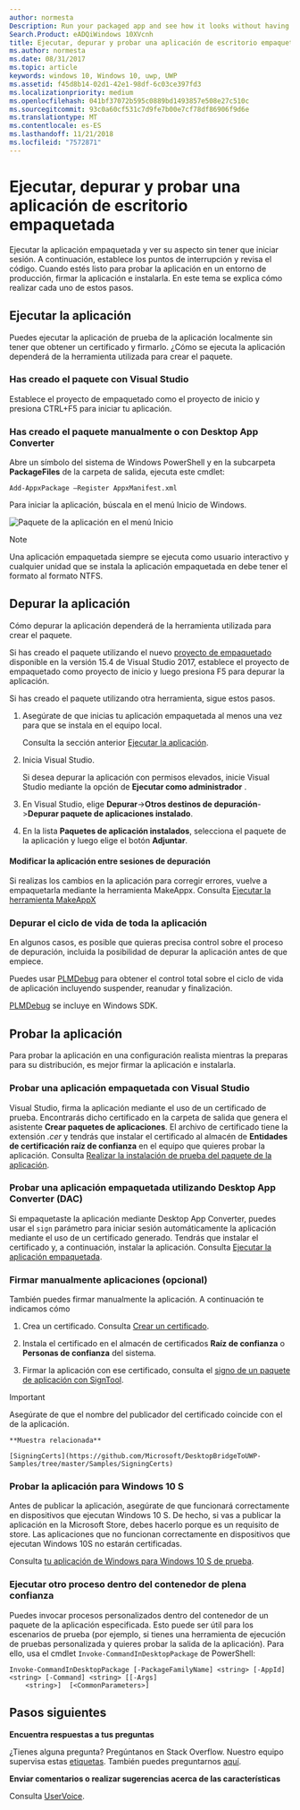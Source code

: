 ```yaml
---
author: normesta
Description: Run your packaged app and see how it looks without having to sign it. Then, set breakpoints and step through code. When you're ready to test your app in a production environment, sign your app and then install it.
Search.Product: eADQiWindows 10XVcnh
title: Ejecutar, depurar y probar una aplicación de escritorio empaquetada (Puente de dispositivo de escritorio)
ms.author: normesta
ms.date: 08/31/2017
ms.topic: article
keywords: windows 10, Windows 10, uwp, UWP
ms.assetid: f45d8b14-02d1-42e1-98df-6c03ce397fd3
ms.localizationpriority: medium
ms.openlocfilehash: 041bf37072b595c0889bd1493857e508e27c510c
ms.sourcegitcommit: 93c0a60cf531c7d9fe7b00e7cf78df86906f9d6e
ms.translationtype: MT
ms.contentlocale: es-ES
ms.lasthandoff: 11/21/2018
ms.locfileid: "7572871"
---
```

# <a name="run-debug-and-test-a-packaged-desktop-application"></a>Ejecutar, depurar y probar una aplicación de escritorio empaquetada

Ejecutar la aplicación empaquetada y ver su aspecto sin tener que iniciar sesión. A continuación, establece los puntos de interrupción y revisa el código. Cuando estés listo para probar la aplicación en un entorno de producción, firmar la aplicación e instalarla. En este tema se explica cómo realizar cada uno de estos pasos.

<a id="run-app" />

## <a name="run-your-application"></a>Ejecutar la aplicación

Puedes ejecutar la aplicación de prueba de la aplicación localmente sin tener que obtener un certificado y firmarlo. ¿Cómo se ejecuta la aplicación dependerá de la herramienta utilizada para crear el paquete.

### <a name="you-created-the-package-by-using-visual-studio"></a>Has creado el paquete con Visual Studio

Establece el proyecto de empaquetado como el proyecto de inicio y presiona CTRL+F5 para iniciar tu aplicación.

### <a name="you-created-the-package-manually-or-by-using-the-desktop-app-converter"></a>Has creado el paquete manualmente o con Desktop App Converter

Abre un símbolo del sistema de Windows PowerShell y en la subcarpeta **PackageFiles** de la carpeta de salida, ejecuta este cmdlet:

```
Add-AppxPackage –Register AppxManifest.xml
```
Para iniciar la aplicación, búscala en el menú Inicio de Windows.

![Paquete de la aplicación en el menú Inicio](images/desktop-to-uwp/converted-app-installed.png)

> [!NOTE]
> Una aplicación empaquetada siempre se ejecuta como usuario interactivo y cualquier unidad que se instala la aplicación empaquetada en debe tener el formato al formato NTFS.

## <a name="debug-your-app"></a>Depurar la aplicación

Cómo depurar la aplicación dependerá de la herramienta utilizada para crear el paquete.

Si has creado el paquete utilizando el nuevo [proyecto de empaquetado](desktop-to-uwp-packaging-dot-net.md#new-packaging-project) disponible en la versión 15.4 de Visual Studio 2017, establece el proyecto de empaquetado como proyecto de inicio y luego presiona F5 para depurar la aplicación.

Si has creado el paquete utilizando otra herramienta, sigue estos pasos.

1. Asegúrate de que inicias tu aplicación empaquetada al menos una vez para que se instala en el equipo local.

   Consulta la sección anterior [Ejecutar la aplicación](#run-app).

2. Inicia Visual Studio.

   Si desea depurar la aplicación con permisos elevados, inicie Visual Studio mediante la opción de **Ejecutar como administrador** .

3. En Visual Studio, elige **Depurar**->**Otros destinos de depuración**->**Depurar paquete de aplicaciones instalado**.

4. En la lista **Paquetes de aplicación instalados**, selecciona el paquete de la aplicación y luego elige el botón **Adjuntar**.

#### <a name="modify-your-application-in-between-debug-sessions"></a>Modificar la aplicación entre sesiones de depuración

Si realizas los cambios en la aplicación para corregir errores, vuelve a empaquetarla mediante la herramienta MakeAppx. Consulta [Ejecutar la herramienta MakeAppX](desktop-to-uwp-manual-conversion.md#make-appx)

### <a name="debug-the-entire-application-lifecycle"></a>Depurar el ciclo de vida de toda la aplicación

En algunos casos, es posible que quieras precisa control sobre el proceso de depuración, incluida la posibilidad de depurar la aplicación antes de que empiece.

Puedes usar [PLMDebug](https://msdn.microsoft.com/library/windows/hardware/jj680085(v=vs.85).aspx) para obtener el control total sobre el ciclo de vida de aplicación incluyendo suspender, reanudar y finalización.

[PLMDebug](https://msdn.microsoft.com/library/windows/hardware/jj680085(v=vs.85).aspx) se incluye en Windows SDK.

## <a name="test-your-app"></a>Probar la aplicación

Para probar la aplicación en una configuración realista mientras la preparas para su distribución, es mejor firmar la aplicación e instalarla.

### <a name="test-an-application-that-you-packaged-by-using-visual-studio"></a>Probar una aplicación empaquetada con Visual Studio

Visual Studio, firma la aplicación mediante el uso de un certificado de prueba. Encontrarás dicho certificado en la carpeta de salida que genera el asistente **Crear paquetes de aplicaciones**. El archivo de certificado tiene la extensión *.cer* y tendrás que instalar el certificado al almacén de **Entidades de certificación raíz de confianza** en el equipo que quieres probar la aplicación. Consulta [Realizar la instalación de prueba del paquete de la aplicación](../packaging/packaging-uwp-apps.md#sideload-your-app-package).

### <a name="test-an-application-that-you-packaged-by-using-the-desktop-app-converter-dac"></a>Probar una aplicación empaquetada utilizando Desktop App Converter (DAC)

Si empaquetaste la aplicación mediante Desktop App Converter, puedes usar el ``sign`` parámetro para iniciar sesión automáticamente la aplicación mediante el uso de un certificado generado. Tendrás que instalar el certificado y, a continuación, instalar la aplicación. Consulta [Ejecutar la aplicación empaquetada](desktop-to-uwp-run-desktop-app-converter.md#run-app).   


### <a name="manually-sign-apps-optional"></a>Firmar manualmente aplicaciones (opcional)

También puedes firmar manualmente la aplicación. A continuación te indicamos cómo

1. Crea un certificado. Consulta [Crear un certificado](../packaging/create-certificate-package-signing.md).

2. Instala el certificado en el almacén de certificados **Raíz de confianza** o **Personas de confianza** del sistema.

3. Firmar la aplicación con ese certificado, consulta el [signo de un paquete de aplicación con SignTool](../packaging/sign-app-package-using-signtool.md).

  > [!IMPORTANT]
  > Asegúrate de que el nombre del publicador del certificado coincide con el de la aplicación.

    **Muestra relacionada**

    [SigningCerts](https://github.com/Microsoft/DesktopBridgeToUWP-Samples/tree/master/Samples/SigningCerts)


### <a name="test-your-application-for-windows-10-s"></a>Probar la aplicación para Windows 10 S

Antes de publicar la aplicación, asegúrate de que funcionará correctamente en dispositivos que ejecutan Windows 10 S. De hecho, si vas a publicar la aplicación en la Microsoft Store, debes hacerlo porque es un requisito de store. Las aplicaciones que no funcionan correctamente en dispositivos que ejecutan Windows 10S no estarán certificadas.

Consulta [tu aplicación de Windows para Windows 10 S de prueba](https://docs.microsoft.com/windows/uwp/porting/desktop-to-uwp-test-windows-s).

### <a name="run-another-process-inside-the-full-trust-container"></a>Ejecutar otro proceso dentro del contenedor de plena confianza

Puedes invocar procesos personalizados dentro del contenedor de un paquete de la aplicación especificada. Esto puede ser útil para los escenarios de prueba (por ejemplo, si tienes una herramienta de ejecución de pruebas personalizada y quieres probar la salida de la aplicación). Para ello, usa el cmdlet ```Invoke-CommandInDesktopPackage``` de PowerShell:

```CMD
Invoke-CommandInDesktopPackage [-PackageFamilyName] <string> [-AppId] <string> [-Command] <string> [[-Args]
    <string>]  [<CommonParameters>]
```

## <a name="next-steps"></a>Pasos siguientes

**Encuentra respuestas a tus preguntas**

¿Tienes alguna pregunta? Pregúntanos en Stack Overflow. Nuestro equipo supervisa estas [etiquetas](http://stackoverflow.com/questions/tagged/project-centennial+or+desktop-bridge). También puedes preguntarnos [aquí](https://social.msdn.microsoft.com/Forums/en-US/home?filter=alltypes&sort=relevancedesc&searchTerm=%5BDesktop%20Converter%5D).

**Enviar comentarios o realizar sugerencias acerca de las características**

Consulta [UserVoice](https://wpdev.uservoice.com/forums/110705-universal-windows-platform/category/161895-desktop-bridge-centennial).
